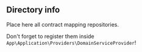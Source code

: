 ## Directory info

Place here all contract mapping repositories.
 
 Don't forget to register them inside `App\Application\Providers\DomainServiceProvider`!